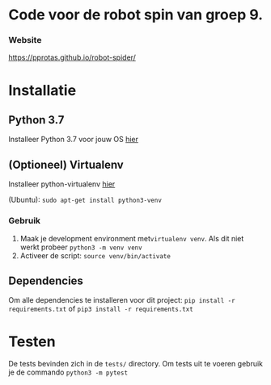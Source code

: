 # Code voor de robot spin van groep 9.
### Website
https://pprotas.github.io/robot-spider/

# Installatie
## Python 3.7
Installeer Python 3.7 voor jouw OS [hier](https://wiki.python.org/moin/BeginnersGuide/Download)
## (Optioneel) Virtualenv
Installeer python-virtualenv [hier](https://virtualenv.pypa.io/en/latest/)

(Ubuntu):
```sudo apt-get install python3-venv```
### Gebruik
1. Maak je development environment met```virtualenv venv```. Als dit niet werkt probeer ```python3 -m venv venv```
2. Activeer de script: ```source venv/bin/activate```
## Dependencies
Om alle dependencies te installeren voor dit project:
 ```pip install -r requirements.txt``` of ```pip3 install -r requirements.txt```
# Testen
De tests bevinden zich in de ```tests/``` directory. Om tests uit te voeren gebruik je de commando ```python3 -m pytest```
